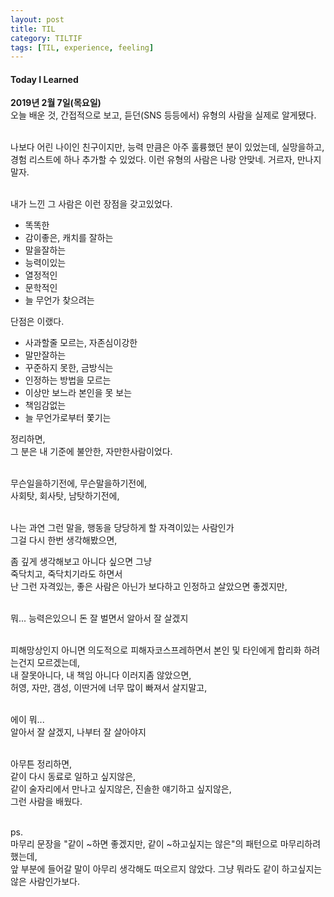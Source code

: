 ```yaml
---
layout: post
title: TIL
category: TILTIF
tags: [TIL, experience, feeling]
---
```

<h4>Today I Learned</h4>

**2019년 2월 7일(목요일)**<br/>
오늘 배운 것, 간접적으로 보고, 듣던(SNS 등등에서) 유형의 사람을 실제로 알게됐다.<br/><br/>

나보다 어린 나이인 친구이지만, 능력 만큼은 아주 훌륭했던 분이 있었는데, 실망을하고,<br/>
경험 리스트에 하나 추가할 수 있었다. 이런 유형의 사람은 나랑 안맞네. 거르자, 만나지 말자.<br/><br/>

내가 느낀 그 사람은 이런 장점을 갖고있었다.<br/>

- 똑똑한
- 감이좋은, 캐치를 잘하는
- 말을잘하는
- 능력이있는
- 열정적인 
- 문학적인
- 늘 무언가 찾으려는

단점은 이랬다.<br/>
- 사과할줄 모르는, 자존심이강한
- 말만잘하는
- 꾸준하지 못한, 금방식는
- 인정하는 방법을 모르는
- 이상만 보느라 본인을 못 보는
- 책임감없는
- 늘 무언가로부터 쫓기는	

정리하면,<br/>
그 분은 내 기준에 불안한, 자만한사람이었다.<br/><br/>

무슨일을하기전에, 무슨말을하기전에,<br/>
사회탓, 회사탓, 남탓하기전에,<br/><br/>

나는 과연 그런 말을, 행동을 당당하게 할 자격이있는 사람인가<br/>
그걸 다시 한번 생각해봤으면,<br/>

좀 깊게 생각해보고 아니다 싶으면 그냥<br/>
죽닥치고, 죽닥치기라도 하면서<br/>
난 그런 자격있는, 좋은 사람은 아닌가 보다하고 인정하고 살았으면 좋겠지만,<br/><br/>

뭐... 능력은있으니 돈 잘 벌면서 알아서 잘 살겠지<br/><br/>

피해망상인지 아니면 의도적으로 피해자코스프레하면서 본인 및 타인에게 합리화 하려는건지 모르겠는데,<br/>
내 잘못아니다, 내 책임 아니다 이러지좀 않았으면,<br/>
허영, 자만, 갬성, 이딴거에 너무 많이 빠져서 살지말고,<br/><br/>

에이 뭐...<br/>
알아서 잘 살겠지, 나부터 잘 살아야지<br/><br/>

아무튼 정리하면,<br/>
같이 다시 동료로 일하고 싶지않은,<br/>
같이 술자리에서 만나고 싶지않은, 진솔한 얘기하고 싶지않은,<br/>
그런 사람을 배웠다.<br/><br/>

ps. <br/>
마무리 문장을 "같이 ~하면 좋겠지만, 같이 ~하고싶지는 않은"의 패턴으로 마무리하려 했는데,<br/>
앞 부분에 들어갈 말이 아무리 생각해도 떠오르지 않았다. 그냥 뭐라도 같이 하고싶지는 않은 사람인가보다.